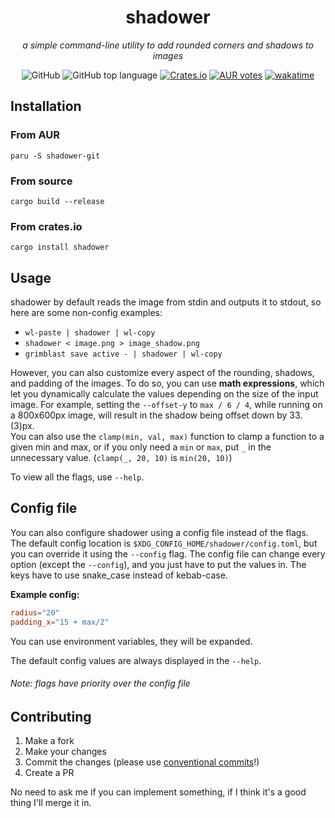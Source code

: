 <div align="center" width="100%">

# shadower

_a simple command-line utility to add rounded corners and shadows to images_

![GitHub](https://img.shields.io/github/license/n3oney/shadower)
![GitHub top language](https://img.shields.io/github/languages/top/n3oney/shadower?color=%23DEA584&logo=rust)
[![Crates.io](https://img.shields.io/crates/d/shadower?label=cargo%20downloads)](https://crates.io/crates/shadower)
[![AUR votes](https://img.shields.io/aur/votes/shadower-git?label=AUR%20votes)](https://aur.archlinux.org/packages/shadower-git)
[![wakatime](https://wakatime.com/badge/github/n3oney/shadower.svg)](https://wakatime.com/badge/github/n3oney/shadower)

</div>

## Installation

### From AUR

`paru -S shadower-git`

### From source

`cargo build --release`

### From crates.io

`cargo install shadower`

## Usage

shadower by default reads the image from stdin and outputs it to stdout, so here are some non-config examples:

- `wl-paste | shadower | wl-copy`
- `shadower < image.png > image_shadow.png`
- `grimblast save active - | shadower | wl-copy`

However, you can also customize every aspect of the rounding, shadows, and padding of the images.
To do so, you can use **math expressions**, which let you dynamically calculate the values depending on the size of the input image.
For example, setting the `--offset-y` to `max / 6 / 4`, while running on a 800x600px image, will result in the shadow being offset down by 33.(3)px.  
You can also use the `clamp(min, val, max)` function to clamp a function to a given min and max, or if you only need a `min` or `max`, put `_` in the unnecessary value. (`clamp(_, 20, 10)` is `min(20, 10)`)

To view all the flags, use `--help`.

## Config file

You can also configure shadower using a config file instead of the flags. The default config location is `$XDG_CONFIG_HOME/shadower/config.toml`, but you can override it using the `--config` flag.
The config file can change every option (except the `--config`), and you just have to put the values in.
The keys have to use snake_case instead of kebab-case.

**Example config:**

```toml
radius="20"
padding_x="15 + max/2"
```

You can use environment variables, they will be expanded.

The default config values are always displayed in the `--help`.

###### Note: flags have priority over the config file

## Contributing

1. Make a fork
2. Make your changes
3. Commit the changes (please use [conventional commits](https://www.conventionalcommits.org/en/v1.0.0/)!)
4. Create a PR

No need to ask me if you can implement something, if I think it's a good thing I'll merge it in.
